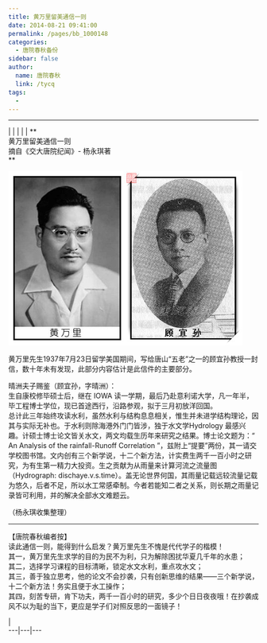 ```yaml
---
title: 黄万里留美通信一则
date: 2014-08-21 09:41:00
permalink: /pages/bb_1000148
categories: 
  - 唐院春秋备份
sidebar: false
author: 
  name: 唐院春秋
  link: /tycq
tags: 
  - 
---
```


* * *

  
|  |  |  |  |  **  
黄万里留美通信一则  
摘自《交大唐院纪闻》- 杨永琪著  
**

![](/pic/img1.ph.126.net_KPRVeLHQH6AIJLohDM1lOg==_1845631422392028133.jpg)

  
黄万里先生1937年7月23日留学美国期间，写给唐山“五老”之一的顾宜孙教授一封信，数十年未有发现，此部分内容估计是此信件的主要部分。  
  
晴洲夫子赐鉴（顾宜孙，字晴洲）：  
生自康校修毕硕士后，继在 IOWA 读一学期，最后乃赴意利诺大学，凡一年半，毕工程博士学位，现已首途西行，沿路参观，拟于三月初放洋回国。  
总计此三年始终攻读水利，虽然水利与结构息息相关，惟生并未进学结构理论，因其与实际无补也。于水利则除海港外门门皆涉，独于水文学Hydrology
最感兴趣。计硕士博士论文皆关水文，两文均载生历年来研究之结果。博士论文题为：“ An Analysis of the rainfall-Runoff
Correlation
”，兹附上“提要”两份，其一请交学校图书馆。文内创有三个新学说，十二个新方法，计实费生两千一百小时之研究，为有生第一精力大投资。生之贡献为从雨量来计算河流之流量图（Hydrograph:
dischaye.v.s.time）。盖无论世界何国，其雨量记载远较流量记载为悠久，后者不足，所以水工常感牵制。今者若能知二者之关系，则长期之雨量记录皆可利用，并的解决全部水文难题云。  
  
（杨永琪收集整理）  

* * *

  
【唐院春秋编者按】  
读此通信一则，能得到什么启发？黄万里先生不愧是代代学子的楷模！  
其一，黄万里先生求学的目的为民不为利，只为解除困扰华夏几千年的水患；  
其二，选择学习课程的目标清晰，锁定水文水利，重点攻水文；  
其三，善于独立思考，他的论文不会抄袭，只有创新思维的结果——三个新学说，十二个新方法！务实且便于水工操作；  
其四，刻苦专研，肯下功夫，两千一百小时的研究，多少个日日夜夜哦！在抄袭成风不以为耻的当下，更应是学子们对照反思的一面镜子！  
  
  
|  
---|---|---